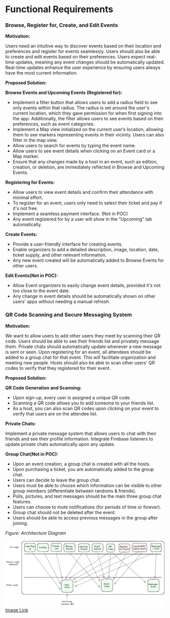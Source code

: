 # Functional Requirements


### Browse, Register for, Create, and Edit Events

**Motivation:**

Users need an intuitive way to discover events based on their location and preferences and register for events seamlessly. Users should also be able to create and edit events based on their preferences. Users expect real-time updates, meaning any event changes should be automatically updated. Real-time updates enhance the user experience by ensuring users always have the most current information.

**Proposed Solution:**

__Browse Events and Upcoming Events (Registered for):__

- Implement a filter button that allows users to add a radius field to see only events within that radius. The radius is set around the user's current location, which they gave permission for when first signing into the app. Additionally, the filter allows users to see events based on their preferences, such as event categories.
- Implement a Map view initialized on the current user’s location, allowing them to see markers representing events in their vicinity. Users can also filter in the map view.
- Allow users to search for events by typing the event name.
- Allow users to see event details when clicking on an Event card or a Map marker.
- Ensure that any changes made by a host in an event, such as edition, creation, or deletion, are immediately reflected in Browse and Upcoming Events.
 
__Registering for Events:__
- Allow users to view event details and confirm their attendance with minimal effort.
- To register for an event, users only need to select their ticket and pay if it's not free.
- Implement a seamless payment interface. (Not in POC)
- Any event registered for by a user will show in the “Upcoming” tab automatically.

__Create Events:__

- Provide a user-friendly interface for creating events.
- Enable organizers to add a detailed description, image, location, date, ticket supply, and other relevant information.
- Any new event created will be automatically added to Browse Events for other users.

__Edit Events(Not in POC):__

- Allow Event organizers to easily change event details, provided it's not too close to the event date.
- Any change in event details should be automatically shown on other users' apps without needing a manual refresh.


### QR Code Scanning and Secure Messaging System

**Motivation:**

We want to allow users to add other users they meet by scanning their QR code. Users should be able to see their friends list and privately message them. Private chats should automatically update whenever a new message is sent or seen. Upon registering for an event, all attendees should be added to a group chat for that event. This will facilitate organization and meeting new people. Hosts should also be able to scan other users' QR codes to verify that they registered for their event.

**Proposed Solution:**

__QR Code Generation and Scanning:__

- Upon sign-up, every user is assigned a unique QR code.
- Scanning a QR code allows you to add someone to your friends list.
- As a host, you can also scan QR codes upon clicking on your event to verify that users are on the attendee list.

__Private Chats:__

  Implement a private message system that allows users to chat with their friends and see their profile information.
  Integrate Firebase listeners to update private chats automatically upon any update.
 
__Group Chat(Not in POC):__

- Upon an event creation, a group chat is created with all the hosts.
- Upon purchasing a ticket, you are automatically added to the group chat.
- Users can decide to leave the group chat.
- Users must be able to choose which information can be visible to other group members (differentiate between randoms & friends).
- Polls, pictures, and text messages should be the main three group chat features.
- Users can choose to mute notifications (for periods of time or forever).
- Group chat should not be deleted after the event.
- Users should be able to access previous messages in the group after joining.




*Figure: Architecture Diagram*


![architecture diagram](images/architecture-diagram.png)
[Image Link](https://excalidraw.com/#json=n2223D8IlggcIHplABkOC,MMKRiq6O-Cz21lEovHRE3w)



